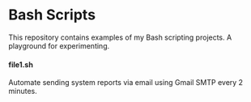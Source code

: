 # Bash Scripts

This repository contains examples of my Bash scripting projects. A playground for experimenting.

#### file1.sh
Automate sending system reports via email using Gmail SMTP every 2 minutes.


